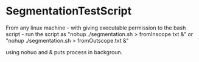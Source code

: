 # SegmentationTestScript

From any linux machine - with giving executable permission to the bash script - run the script as "nohup ./segmentation.sh > fromInscope.txt &" or "nohup ./segmentation.sh > fromOutscope.txt &"

using nohuo and & puts process in backgroun.
